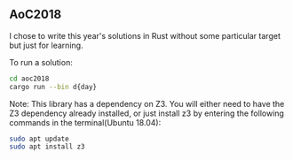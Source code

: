 ## AoC2018
I chose to write this year's solutions in Rust without some particular target but just for learning. 

To run a solution: 
```Bash
cd aoc2018
cargo run --bin d{day}
```
Note: This library has a dependency on Z3. You will either need to have the Z3 dependency already installed, or just install z3 by entering the following commands in the terminal(Ubuntu 18.04):
```bash
sudo apt update
sudo apt install z3
```